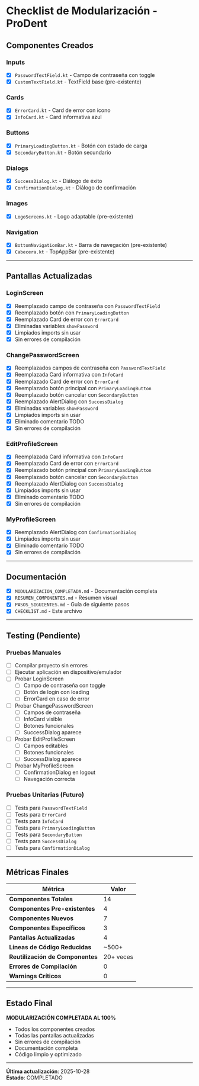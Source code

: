 # Checklist de Modularización - ProDent

## Componentes Creados

### Inputs
- [x] `PasswordTextField.kt` - Campo de contraseña con toggle
- [x] `CustomTextField.kt` - TextField base (pre-existente)

### Cards
- [x] `ErrorCard.kt` - Card de error con icono
- [x] `InfoCard.kt` - Card informativa azul

### Buttons
- [x] `PrimaryLoadingButton.kt` - Botón con estado de carga
- [x] `SecondaryButton.kt` - Botón secundario

### Dialogs
- [x] `SuccessDialog.kt` - Diálogo de éxito
- [x] `ConfirmationDialog.kt` - Diálogo de confirmación

### Images
- [x] `LogoScreens.kt` - Logo adaptable (pre-existente)

### Navigation
- [x] `BottomNavigationBar.kt` - Barra de navegación (pre-existente)
- [x] `Cabecera.kt` - TopAppBar (pre-existente)

---

## Pantallas Actualizadas

### LoginScreen
- [x] Reemplazado campo de contraseña con `PasswordTextField`
- [x] Reemplazado botón con `PrimaryLoadingButton`
- [x] Reemplazado Card de error con `ErrorCard`
- [x] Eliminadas variables `showPassword`
- [x] Limpiados imports sin usar
- [x] Sin errores de compilación

### ChangePasswordScreen
- [x] Reemplazados campos de contraseña con `PasswordTextField`
- [x] Reemplazada Card informativa con `InfoCard`
- [x] Reemplazado Card de error con `ErrorCard`
- [x] Reemplazado botón principal con `PrimaryLoadingButton`
- [x] Reemplazado botón cancelar con `SecondaryButton`
- [x] Reemplazado AlertDialog con `SuccessDialog`
- [x] Eliminadas variables `showPassword`
- [x] Limpiados imports sin usar
- [x] Eliminado comentario TODO
- [x] Sin errores de compilación

### EditProfileScreen
- [x] Reemplazada Card informativa con `InfoCard`
- [x] Reemplazado Card de error con `ErrorCard`
- [x] Reemplazado botón principal con `PrimaryLoadingButton`
- [x] Reemplazado botón cancelar con `SecondaryButton`
- [x] Reemplazado AlertDialog con `SuccessDialog`
- [x] Limpiados imports sin usar
- [x] Eliminado comentario TODO
- [x] Sin errores de compilación

### MyProfileScreen
- [x] Reemplazado AlertDialog con `ConfirmationDialog`
- [x] Limpiados imports sin usar
- [x] Eliminado comentario TODO
- [x] Sin errores de compilación

---

## Documentación

- [x] `MODULARIZACION_COMPLETADA.md` - Documentación completa
- [x] `RESUMEN_COMPONENTES.md` - Resumen visual
- [x] `PASOS_SIGUIENTES.md` - Guía de siguiente pasos
- [x] `CHECKLIST.md` - Este archivo

---

## Testing (Pendiente)

### Pruebas Manuales
- [ ] Compilar proyecto sin errores
- [ ] Ejecutar aplicación en dispositivo/emulador
- [ ] Probar LoginScreen
  - [ ] Campo de contraseña con toggle
  - [ ] Botón de login con loading
  - [ ] ErrorCard en caso de error
- [ ] Probar ChangePasswordScreen
  - [ ] Campos de contraseña
  - [ ] InfoCard visible
  - [ ] Botones funcionales
  - [ ] SuccessDialog aparece
- [ ] Probar EditProfileScreen
  - [ ] Campos editables
  - [ ] Botones funcionales
  - [ ] SuccessDialog aparece
- [ ] Probar MyProfileScreen
  - [ ] ConfirmationDialog en logout
  - [ ] Navegación correcta

### Pruebas Unitarias (Futuro)
- [ ] Tests para `PasswordTextField`
- [ ] Tests para `ErrorCard`
- [ ] Tests para `InfoCard`
- [ ] Tests para `PrimaryLoadingButton`
- [ ] Tests para `SecondaryButton`
- [ ] Tests para `SuccessDialog`
- [ ] Tests para `ConfirmationDialog`

---

## Métricas Finales

| Métrica | Valor |
|---------|-------|
| **Componentes Totales** | 14 |
| **Componentes Pre-existentes** | 4 |
| **Componentes Nuevos** | 7 |
| **Componentes Específicos** | 3 |
| **Pantallas Actualizadas** | 4 |
| **Líneas de Código Reducidas** | ~500+ |
| **Reutilización de Componentes** | 20+ veces |
| **Errores de Compilación** | 0 |
| **Warnings Críticos** | 0 |

---

## Estado Final

**MODULARIZACIÓN COMPLETADA AL 100%**

- Todos los componentes creados
- Todas las pantallas actualizadas
- Sin errores de compilación
- Documentación completa
- Código limpio y optimizado

---

**Última actualización**: 2025-10-28  
**Estado**: COMPLETADO

